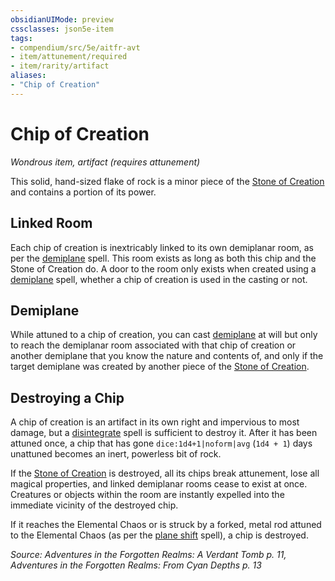 ```yaml
---
obsidianUIMode: preview
cssclasses: json5e-item
tags:
- compendium/src/5e/aitfr-avt
- item/attunement/required
- item/rarity/artifact
aliases: 
- "Chip of Creation"
---
```

# Chip of Creation
*Wondrous item, artifact (requires attunement)*  


This solid, hand-sized flake of rock is a minor piece of the [Stone of Creation](2-Mechanics/CLI/items/stone-of-creation-aitfr-avt.md) and contains a portion of its power.

## Linked Room

Each chip of creation is inextricably linked to its own demiplanar room, as per the [demiplane](2-Mechanics/CLI/spells/demiplane.md) spell. This room exists as long as both this chip and the Stone of Creation do. A door to the room only exists when created using a [demiplane](2-Mechanics/CLI/spells/demiplane.md) spell, whether a chip of creation is used in the casting or not.

## Demiplane

While attuned to a chip of creation, you can cast [demiplane](2-Mechanics/CLI/spells/demiplane.md) at will but only to reach the demiplanar room associated with that chip of creation or another demiplane that you know the nature and contents of, and only if the target demiplane was created by another piece of the [Stone of Creation](2-Mechanics/CLI/items/stone-of-creation-aitfr-avt.md).

## Destroying a Chip

A chip of creation is an artifact in its own right and impervious to most damage, but a [disintegrate](2-Mechanics/CLI/spells/disintegrate.md) spell is sufficient to destroy it. After it has been attuned once, a chip that has gone `dice:1d4+1|noform|avg` (`1d4 + 1`) days unattuned becomes an inert, powerless bit of rock.

If the [Stone of Creation](2-Mechanics/CLI/items/stone-of-creation-aitfr-avt.md) is destroyed, all its chips break attunement, lose all magical properties, and linked demiplanar rooms cease to exist at once. Creatures or objects within the room are instantly expelled into the immediate vicinity of the destroyed chip.

If it reaches the Elemental Chaos or is struck by a forked, metal rod attuned to the Elemental Chaos (as per the [plane shift](2-Mechanics/CLI/spells/plane-shift.md) spell), a chip is destroyed.

*Source: Adventures in the Forgotten Realms: A Verdant Tomb p. 11, Adventures in the Forgotten Realms: From Cyan Depths p. 13*